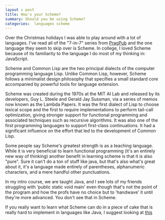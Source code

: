 ```yaml
---
layout : post 
title: How's your Scheme?
summary: Should you be using Scheme?
categories:  languages scheme
---
```


Over the Christmas holidays I was able to play around with a lot of languages. I've read all of the "7-in-7" series from [PragPub](https://pragprog.com/) and the one language they seem to skip over is Scheme. In college, I loved Scheme because of its familiarity to the language I do most of my thinking in: JavaScript.

Scheme and Common Lisp are the two principal dialects of the computer programming language Lisp. Unlike Common Lisp, however, Scheme follows a minimalist design philosophy that specifies a small standard core accompanied by powerful tools for language extension.

Scheme was created during the 1970s at the MIT AI Lab and released by its developers, Guy L. Steele and Gerald Jay Sussman, via a series of memos now known as the Lambda Papers. It was the first dialect of Lisp to choose lexical scope and the first to require implementations to perform tail-call optimization, giving stronger support for functional programming and associated techniques such as recursive algorithms. It was also one of the first programming languages to support first-class continuations. It had a significant influence on the effort that led to the development of Common Lisp.

Some people say Scheme's greatest strength is as a teaching language. While it is very beneficial to learn functional programming (it's an entirely new way of thinking) another benefit in learning scheme is that it is also "pure". Sure it can't do a ton of stuff like java, but that's also what's great about it, it's a language made entirely of parentheses, alphanumeric characters, and a mere handful other punctuations.

In my intro course, we are taught Java, and I see lots of my friends struggling with 'public static void main' even though that's not the point of the program and how the profs have no choice but to 'handwave' it until they're more advanced. You don't see that in Scheme.

If you really want to learn what Scheme can do in a piece of cake that is really hard to implement in languages like Java, I suggest looking at [this](http://mitpress.mit.edu/sicp/full-text/book/book-Z-H-12.html#%_sec_1.3)